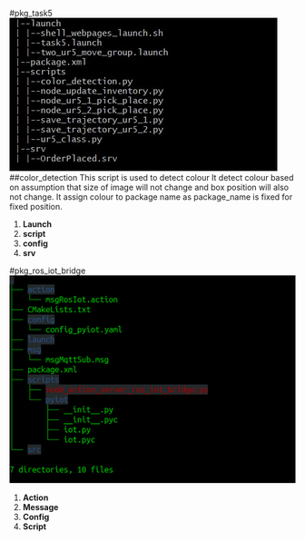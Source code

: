 


#pkg_task5 
![Semantic description of image](dire.jpeg)
##color_detection 
This script is used to detect colour It detect colour based on assumption that size of image will not change and box position will 
also not change. It assign colour to package name as package_name is fixed for fixed position.


1. **Launch**
1. **script**
1. **config**
1. **srv**

#pkg_ros_iot_bridge 
![Semantic description of image](pkg_ros_iot_bridge.png)

1. **Action**
1. **Message**
1. **Config**
1. **Script**
